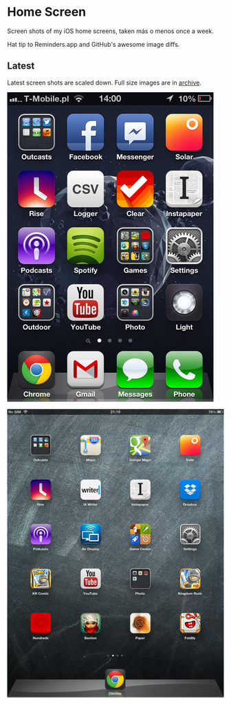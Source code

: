 Home Screen
===========

Screen shots of my iOS home screens, taken más o menos once a week.

Hat tip to Reminders.app and GitHub's awesome image diffs.


Latest
------

Latest screen shots are scaled down.  Full size images are in
[archive](archive).

[![iPhone](latest/iPhone_480.png)](https://github.com/narfdotpl/homescreen/commits/master/latest/iPhone_480.png)

[![iPad](latest/iPad_540.png)](https://github.com/narfdotpl/homescreen/commits/master/latest/iPad_540.png)
